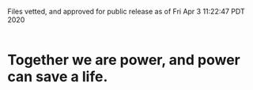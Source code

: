 Files vetted, and approved for public release as of Fri Apr  3 11:22:47 PDT 2020<br><br><h1>Together we are power, and power can save a life.</h1>

